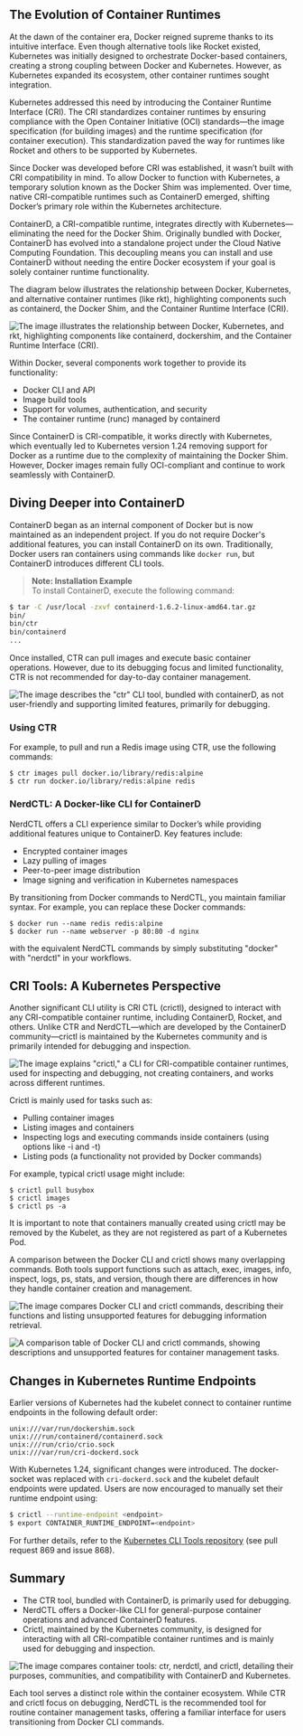 ## The Evolution of Container Runtimes

At the dawn of the container era, Docker reigned supreme thanks to its intuitive interface. Even though alternative tools like Rocket existed, Kubernetes was initially designed to orchestrate Docker-based containers, creating a strong coupling between Docker and Kubernetes. However, as Kubernetes expanded its ecosystem, other container runtimes sought integration.

Kubernetes addressed this need by introducing the Container Runtime Interface (CRI). The CRI standardizes container runtimes by ensuring compliance with the Open Container Initiative (OCI) standards—the image specification (for building images) and the runtime specification (for container execution). This standardization paved the way for runtimes like Rocket and others to be supported by Kubernetes.

Since Docker was developed before CRI was established, it wasn’t built with CRI compatibility in mind. To allow Docker to function with Kubernetes, a temporary solution known as the Docker Shim was implemented. Over time, native CRI-compatible runtimes such as ContainerD emerged, shifting Docker’s primary role within the Kubernetes architecture.

ContainerD, a CRI-compatible runtime, integrates directly with Kubernetes—eliminating the need for the Docker Shim. Originally bundled with Docker, ContainerD has evolved into a standalone project under the Cloud Native Computing Foundation. This decoupling means you can install and use ContainerD without needing the entire Docker ecosystem if your goal is solely container runtime functionality.

The diagram below illustrates the relationship between Docker, Kubernetes, and alternative container runtimes (like rkt), highlighting components such as containerd, the Docker Shim, and the Container Runtime Interface (CRI).

![The image illustrates the relationship between Docker, Kubernetes, and rkt, highlighting components like containerd, dockershim, and the Container Runtime Interface (CRI).](https://kodekloud.com/kk-media/image/upload/v1752869705/notes-assets/images/CKA-Certification-Course-Certified-Kubernetes-Administrator-Docker-vs-ContainerD/frame_190.jpg)

Within Docker, several components work together to provide its functionality:

- Docker CLI and API
- Image build tools
- Support for volumes, authentication, and security
- The container runtime (runc) managed by containerd

Since ContainerD is CRI-compatible, it works directly with Kubernetes, which eventually led to Kubernetes version 1.24 removing support for Docker as a runtime due to the complexity of maintaining the Docker Shim. However, Docker images remain fully OCI-compliant and continue to work seamlessly with ContainerD.

## Diving Deeper into ContainerD

ContainerD began as an internal component of Docker but is now maintained as an independent project. If you do not require Docker's additional features, you can install ContainerD on its own. Traditionally, Docker users ran containers using commands like `docker run`, but ContainerD introduces different CLI tools.

> **Note: Installation Example**  
> To install ContainerD, execute the following command:

```bash
$ tar -C /usr/local -zxvf containerd-1.6.2-linux-amd64.tar.gz
bin/
bin/ctr
bin/containerd
...
```

Once installed, CTR can pull images and execute basic container operations. However, due to its debugging focus and limited functionality, CTR is not recommended for day-to-day container management.

![The image describes the "ctr" CLI tool, bundled with containerD, as not user-friendly and supporting limited features, primarily for debugging.](https://kodekloud.com/kk-media/image/upload/v1752869706/notes-assets/images/CKA-Certification-Course-Certified-Kubernetes-Administrator-Docker-vs-ContainerD/frame_320.jpg)

### Using CTR

For example, to pull and run a Redis image using CTR, use the following commands:

```
$ ctr images pull docker.io/library/redis:alpine
$ ctr run docker.io/library/redis:alpine redis
```

### NerdCTL: A Docker-like CLI for ContainerD

NerdCTL offers a CLI experience similar to Docker’s while providing additional features unique to ContainerD. Key features include:

- Encrypted container images
- Lazy pulling of images
- Peer-to-peer image distribution
- Image signing and verification in Kubernetes namespaces

By transitioning from Docker commands to NerdCTL, you maintain familiar syntax. For example, you can replace these Docker commands:

```
$ docker run --name redis redis:alpine
$ docker run --name webserver -p 80:80 -d nginx
```

with the equivalent NerdCTL commands by simply substituting "docker" with "nerdctl" in your workflows.

## CRI Tools: A Kubernetes Perspective

Another significant CLI utility is CRI CTL (crictl), designed to interact with any CRI-compatible container runtime, including ContainerD, Rocket, and others. Unlike CTR and NerdCTL—which are developed by the ContainerD community—crictl is maintained by the Kubernetes community and is primarily intended for debugging and inspection.

![The image explains "crictl," a CLI for CRI-compatible container runtimes, used for inspecting and debugging, not creating containers, and works across different runtimes.](https://kodekloud.com/kk-media/image/upload/v1752869708/notes-assets/images/CKA-Certification-Course-Certified-Kubernetes-Administrator-Docker-vs-ContainerD/frame_470.jpg)

Crictl is mainly used for tasks such as:

- Pulling container images
- Listing images and containers
- Inspecting logs and executing commands inside containers (using options like -i and -t)
- Listing pods (a functionality not provided by Docker commands)

For example, typical crictl usage might include:

```
$ crictl pull busybox
$ crictl images
$ crictl ps -a
```

It is important to note that containers manually created using crictl may be removed by the Kubelet, as they are not registered as part of a Kubernetes Pod.

A comparison between the Docker CLI and crictl shows many overlapping commands. Both tools support functions such as attach, exec, images, info, inspect, logs, ps, stats, and version, though there are differences in how they handle container creation and management.

![The image compares Docker CLI and crictl commands, describing their functions and listing unsupported features for debugging information retrieval.](https://kodekloud.com/kk-media/image/upload/v1752869709/notes-assets/images/CKA-Certification-Course-Certified-Kubernetes-Administrator-Docker-vs-ContainerD/frame_640.jpg)

![A comparison table of Docker CLI and crictl commands, showing descriptions and unsupported features for container management tasks.](https://kodekloud.com/kk-media/image/upload/v1752869710/notes-assets/images/CKA-Certification-Course-Certified-Kubernetes-Administrator-Docker-vs-ContainerD/frame_650.jpg)

## Changes in Kubernetes Runtime Endpoints

Earlier versions of Kubernetes had the kubelet connect to container runtime endpoints in the following default order:

```
unix:///var/run/dockershim.sock
unix:///run/containerd/containerd.sock
unix:///run/crio/crio.sock
unix:///var/run/cri-dockerd.sock
```

With Kubernetes 1.24, significant changes were introduced. The docker-socket was replaced with `cri-dockerd.sock` and the kubelet default endpoints were updated. Users are now encouraged to manually set their runtime endpoint using:

```bash
$ crictl --runtime-endpoint <endpoint>
$ export CONTAINER_RUNTIME_ENDPOINT=<endpoint>
```

For further details, refer to the [Kubernetes CLI Tools repository](https://github.com/kubernetes/kubernetes) (see pull request 869 and issue 868).

## Summary

- The CTR tool, bundled with ContainerD, is primarily used for debugging.
- NerdCTL offers a Docker-like CLI for general-purpose container operations and advanced ContainerD features.
- Crictl, maintained by the Kubernetes community, is designed for interacting with all CRI-compatible container runtimes and is mainly used for debugging and inspection.

![The image compares container tools: ctr, nerdctl, and crictl, detailing their purposes, communities, and compatibility with ContainerD and Kubernetes.](https://kodekloud.com/kk-media/image/upload/v1752869712/notes-assets/images/CKA-Certification-Course-Certified-Kubernetes-Administrator-Docker-vs-ContainerD/frame_750.jpg)

Each tool serves a distinct role within the container ecosystem. While CTR and crictl focus on debugging, NerdCTL is the recommended tool for routine container management tasks, offering a familiar interface for users transitioning from Docker CLI commands.
